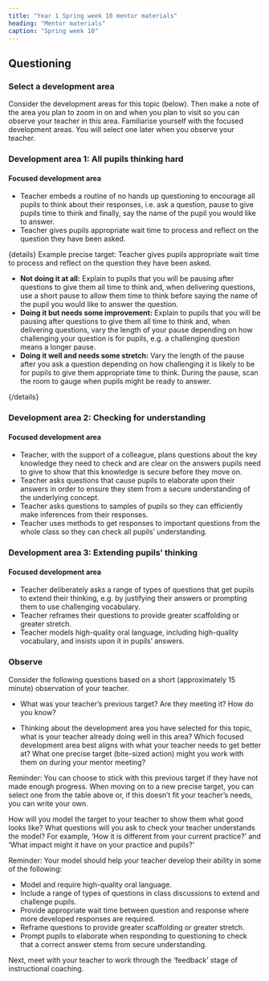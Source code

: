```yaml
---
title: "Year 1 Spring week 10 mentor materials"
heading: "Mentor materials"
caption: "Spring week 10"
---
```


## Questioning

### Select a development area

Consider the development areas for this topic (below). Then make a note of the area you plan to zoom in on and when you plan to visit so you can observe your teacher in this area. Familiarise yourself with the focused development areas. You will select one later when you observe your teacher.

### Development area 1: All pupils thinking hard

#### Focused development area

- Teacher embeds a routine of no hands up questioning to encourage all pupils to think about their responses, i.e. ask a question, pause to give pupils time to think and finally, say the name of the pupil you would like to answer.
- Teacher gives pupils appropriate wait time to process and reflect on the question they have been asked.

{details}
Example precise target: Teacher gives pupils appropriate wait time to process and reflect on the question they have been asked.

- **Not doing it at all:** Explain to pupils that you will be pausing after questions to give them all time to think and, when delivering questions, use a short pause to allow them time to think before saying the name of the pupil you would like to answer the question.
- **Doing it but needs some improvement:** Explain to pupils that you will be pausing after questions to give them all time to think and, when delivering questions, vary the length of your pause depending on how challenging your question is for pupils, e.g. a challenging question means a longer pause.
- **Doing it well and needs some stretch:** Vary the length of the pause after you ask a question depending on how challenging it is likely to be for pupils to give them appropriate time to think. During the pause, scan the room to gauge when pupils might be ready to answer.

{/details}

### Development area 2: Checking for understanding

#### Focused development area

- Teacher, with the support of a colleague, plans questions about the key knowledge they need to check and are clear on the answers pupils need to give to show that this knowledge is secure before they move on.
- Teacher asks questions that cause pupils to elaborate upon their answers in order to ensure they stem from a secure understanding of the underlying concept.
- Teacher asks questions to samples of pupils so they can efficiently make inferences from their responses.
- Teacher uses methods to get responses to important questions from the whole class so they can check all pupils’ understanding.

### Development area 3: Extending pupils’ thinking

#### Focused development area

- Teacher deliberately asks a range of types of questions that get pupils to extend their thinking, e.g. by justifying their answers or prompting them to use challenging vocabulary.
- Teacher reframes their questions to provide greater scaffolding or greater stretch.
- Teacher models high-quality oral language, including high-quality vocabulary, and insists upon it in pupils’ answers.

### Observe

Consider the following questions based on a short (approximately 15 minute) observation of your teacher.

- What was your teacher’s previous target? Are they meeting it? How do you know?

- Thinking about the development area you have selected for this topic, what is your teacher already doing well in this area? Which focused development area best aligns with what your teacher needs to get better at? What one precise target (bite-sized action) might you work with them on during your mentor meeting?

Reminder: You can choose to stick with this previous target if they have not made enough progress. When moving on to a new precise target, you can select one from the table above or, if this doesn’t fit your teacher’s needs, you can write your own.

How will you model the target to your teacher to show them what good looks like? What questions will you ask to check your teacher understands the model? For example, ‘How it is different from your current practice?’ and ‘What impact might it have on your practice and pupils?’

Reminder: Your model should help your teacher develop their ability in some of the following:

- Model and require high-quality oral language.
- Include a range of types of questions in class discussions to extend and challenge pupils.
- Provide appropriate wait time between question and response where more developed responses are required.
- Reframe questions to provide greater scaffolding or greater stretch.
- Prompt pupils to elaborate when responding to questioning to check that a correct answer stems from secure understanding.

Next, meet with your teacher to work through the ‘feedback’ stage of instructional coaching.
